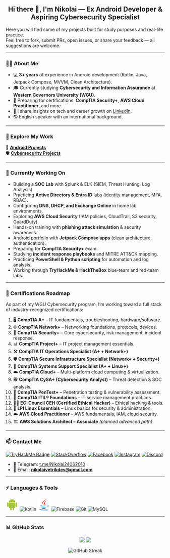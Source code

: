 <h2 align="center">Hi there 👋, I'm Nikolai — Ex Android Developer & Aspiring Cybersecurity Specialist</h2>

Here you will find some of my projects built for study purposes and real-life practice.  
Feel free to fork, submit PRs, open issues, or share your feedback — all suggestions are welcome.

---

### 👨‍💻 About Me
- 💻 **3+ years** of experience in Android development (Kotlin, Java, Jetpack Compose, MVVM, Clean Architecture).  
- 🎓 Currently studying **Cybersecurity and Information Assurance** at **Western Governors University (WGU)**.  
- 📜 Preparing for certifications: **CompTIA Security+**, **AWS Cloud Practitioner**, and more.  
- 📝 I share insights on tech and career growth on [LinkedIn](https://www.linkedin.com/in/nikolayvetrik24062010/).  
- 🌎 English speaker with an international background.  

---

### 🔗 Explore My Work
📱 [**Android Projects**](https://github.com/nikolaivetrik24062010/Andriod-projects?tab=readme-ov-file)  
🛡️ [**Cybersecurity Projects**](https://github.com/nikolaivetrik24062010/Cybersecurity-projects)  

---

### 📌 Currently Working On
- Building a **SOC Lab** with Splunk & ELK (SIEM, Threat Hunting, Log Analysis).  
- Practicing **Active Directory & Entra ID** labs (identity management, MFA, RBAC).  
- Configuring **DNS, DHCP, and Exchange Online** in home lab environments.  
- Exploring **AWS Cloud Security** (IAM policies, CloudTrail, S3 security, GuardDuty).  
- Hands-on training with **phishing attack simulation** & security awareness.  
- Android portfolio with **Jetpack Compose apps** (clean architecture, authentication).  
- Preparing for **CompTIA Security+** exam.  
- Studying **incident response playbooks** and MITRE ATT&CK mapping.  
- Practicing **PowerShell & Python scripting** for automation and log analysis.  
- Working through **TryHackMe & HackTheBox** blue-team and red-team labs.  

---

### 🎯 Certifications Roadmap
As part of my WGU Cybersecurity program, I’m working toward a full stack of industry-recognized certifications:

1. 🖥️ **CompTIA A+** – IT fundamentals, troubleshooting, hardware/software.  
2. 🌐 **CompTIA Network+** – Networking foundations, protocols, devices.  
3. 🔐 **CompTIA Security+** – Core cybersecurity, risk management, incident response.  
4. 📊 **CompTIA Project+** – IT project management essentials.  
5. 🛠️ **CompTIA IT Operations Specialist (A+ + Network+)**  
6. 🛡️ **CompTIA Secure Infrastructure Specialist (Network+ + Security+)**  
7. 💾 **CompTIA Systems Support Specialist (A+ + Linux+)**  
8. ☁️ **CompTIA Cloud+** – Multi-platform cloud computing & virtualization.  
9. 🕵️ **CompTIA CySA+ (Cybersecurity Analyst)** – Threat detection & SOC analysis.  
10. 🎯 **CompTIA PenTest+** – Penetration testing & vulnerability assessment.  
11. 📑 **CompTIA ITIL® Foundations** – IT service management practices.  
12. 🧑‍💻 **EC-Council CEH (Certified Ethical Hacker)** – Ethical hacking & tools.  
13. 🐧 **LPI Linux Essentials** – Linux basics for security & administration.  
14. ☁️ **AWS Cloud Practitioner** – AWS fundamentals, IAM, cloud security.  
15. 🏗️ **AWS Solutions Architect – Associate** *(planned advanced path)*.  

---

### 📫 Contact Me
<p align="left">
<a href="https://tryhackme.com/p/nikolaivetrikdev" target="_blank"><img src="https://tryhackme-badges.s3.amazonaws.com/nikolaivetrikdev.png" alt="TryHackMe Badge" /></a>  
<a href="https://stackoverflow.com/users/18096783/nikolai-vetrik" target="blank"><img src="https://raw.githubusercontent.com/rahuldkjain/github-profile-readme-generator/master/src/images/icons/Social/stack-overflow.svg" alt="StackOverflow" height="30" width="40" /></a>
<a href="https://web.facebook.com/profile.php?id=100086500604294" target="blank"><img src="https://raw.githubusercontent.com/rahuldkjain/github-profile-readme-generator/master/src/images/icons/Social/facebook.svg" alt="Facebook" height="30" width="40" /></a>
<a href="https://instagram.com/nikolai_vetrik" target="blank"><img src="https://raw.githubusercontent.com/rahuldkjain/github-profile-readme-generator/master/src/images/icons/Social/instagram.svg" alt="Instagram" height="30" width="40" /></a>
<a href="https://discord.gg/Nikolay2406#5469" target="blank"><img src="https://raw.githubusercontent.com/rahuldkjain/github-profile-readme-generator/master/src/images/icons/Social/discord.svg" alt="Discord" height="30" width="40" /></a>
</p>

- 💬 Telegram: [t.me/Nikolai24062010](https://t.me/Nikolai24062010)  
- 📧 Email: **nikolaivetrikdev@gmail.com**  

---

### ⚡ Languages & Tools
<p align="left"> 
<img src="https://raw.githubusercontent.com/devicons/devicon/master/icons/android/android-original.svg" alt="Android" width="40" height="40"/> 
<img src="https://www.vectorlogo.zone/logos/kotlinlang/kotlinlang-icon.svg" alt="Kotlin" width="40" height="40"/> 
<img src="https://raw.githubusercontent.com/devicons/devicon/master/icons/java/java-original.svg" alt="Java" width="40" height="40"/> 
<img src="https://www.vectorlogo.zone/logos/firebase/firebase-icon.svg" alt="Firebase" width="40" height="40"/> 
<img src="https://www.vectorlogo.zone/logos/git-scm/git-scm-icon.svg" alt="Git" width="40" height="40"/> 
<img src="https://www.vectorlogo.zone/logos/mysql/mysql-icon.svg" alt="MySQL" width="40" height="40"/> 
</p>

---

### 📊 GitHub Stats
<p align="center">
<img src="https://github-readme-stats.vercel.app/api?username=nikolaivetrik24062010&show_icons=true&theme=tokyonight" height="165"/>
<img src="https://github-readme-stats.vercel.app/api/top-langs/?username=nikolaivetrik24062010&layout=compact&theme=tokyonight" height="165"/>
</p>

<p align="center">
<img src="https://github-readme-streak-stats.herokuapp.com/?user=nikolaivetrik24062010&theme=tokyonight" alt="GitHub Streak"/>
</p>
